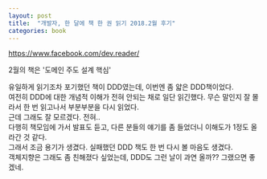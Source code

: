 ```yaml
---
layout: post
title:  "개발자, 한 달에 책 한 권 읽기 2018.2월 후기"
categories: book
---
```


https://www.facebook.com/dev.reader/  

2월의 책은 '도메인 주도 설계 핵심'

유일하게 읽기조차 포기했던 책이 DDD였는데, 이번엔 좀 얇은 DDD책이었다.  
여전히 DDD에 대한 개념적 이해가 전혀 안되는 채로 일단 읽긴했다. 무슨 말인지 잘 몰라서 한 번 읽고나서 부분부분을 다시 읽었다.  
근데 그래도 잘 모르겠다. 전혀..   
다행히 책모임에 가서 발표도 듣고, 다른 분들의 얘기를 좀 들었더니 이해도가 1정도 올라간 것 같다.  
그래서 조금 용기가 생겼다. 실패했던 DDD 책도 한 번 다시 볼 마음도 생겼다.  
객체지향은 그래도 좀 친해졌다 싶었는데, DDD도 그런 날이 과연 올까?? 그랬으면 좋겠네.